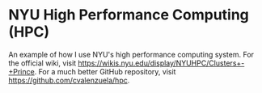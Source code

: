 # NYU High Performance Computing (HPC)

An example of how I use NYU's high performance computing system.
For the official wiki, visit https://wikis.nyu.edu/display/NYUHPC/Clusters+-+Prince.
For a much better GitHub repository, visit https://github.com/cvalenzuela/hpc.
